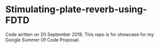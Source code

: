 # Stimulating-plate-reverb-using-FDTD

Code written on 20 September 2018. This repo is for showcase for my Google Summer Of Code Proposal.
